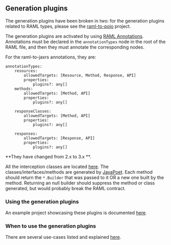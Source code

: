 ## Generation plugins
The generation plugins have been broken in two:  for the generation plugins related to RAML types, please
see the [raml-to-pojo](https://github.com/mulesoft-labs/raml-java-tools/) project.

The generation plugins are activated by using [RAML Annotations](https://github.com/raml-org/raml-spec/blob/master/versions/raml-10/raml-10.md#annotations). Annotations must be declared in the `annotationTypes` node in the root of the RAML file, and then they must annotate the corresponding nodes.

For the raml-to-jaxrs annotations, they are:
```raml
annotationTypes:
    resources:
        allowedTargets: [Resource, Method, Response, API]
        properties:
            plugins?: any[]
    methods:
        allowedTargets: [Method, API]
        properties:
            plugins?: any[]

    responseClasses:
        allowedTargets: [Method, API]
        properties:
            plugins?: any[]

    responses:
        allowedTargets: [Response, API]
        properties:
            plugins?: any[]
```

**They have changed from 2.x to 3.x **.  

All the interception classes are located [here](src/main/java/org/raml/jaxrs/generator/extension/resources/api).
The classes/interfaces/methods are generated by [JavaPoet](https://github.com/square/javapoet).
Each method should return the `*.Builder` that was passed to it OR
a new one built by the method.  Returning an null builder should suppress the method or class generated, but would 
probably break the RAML contract.

### Using the generation plugins
An example project showcasing these plugins is documented [here](../examples/maven-examples/features/README.md).

### When to use the generation plugins
There are several use-cases listed and explained [here](../examples/maven-examples/features/USE_CASES.MD).
